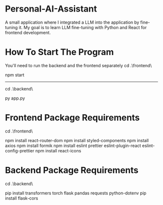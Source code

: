 # Personal-AI-Assistant
A small application where I integrated a LLM into the application by fine-tuning it. My goal is to learn LLM fine-tuning with Python and React for frontend development.

# How To Start The Program

You'll need to run the backend and the frontend separately
cd .\frontend\

npm start

---------------------
cd .\backend\

py app.py

# Frontend Package Requirements
cd .\frontend\ 

npm install react-router-dom
npm install styled-components
npm install axios
npm install formik
npm install eslint prettier eslint-plugin-react eslint-config-prettier
npm install react-icons

# Backend Package Requirements

cd .\backend\

pip install transformers torch flask pandas requests python-dotenv
pip install flask-cors
